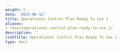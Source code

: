 ```yaml
---
weight: 2
date: '2025-06-12'
title: Operational Control Plan Ready To Use 1
aliases:
- /docs/operational-control-plan-ready-to-use_1/
description: ''
linkTitle: Operational Control Plan Ready To Use 1
type: docs
---
```


